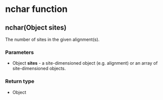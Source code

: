 nchar function
==============
nchar(Object **sites**)
-----------------------

The number of sites in the given alignment(s).

### Parameters

- Object **sites** - a site-dimensioned object (e.g. alignment) or an array of site-dimensioned objects.

### Return type

- Object



